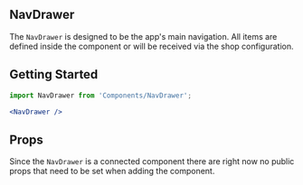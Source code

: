 NavDrawer
---

The `NavDrawer` is designed to be the app's main navigation.
All items are defined inside the component or will be received via the shop configuration.

## Getting Started

```jsx
import NavDrawer from 'Components/NavDrawer';

<NavDrawer />
```

## Props

Since the `NavDrawer` is a connected component there are right now no public props that need to be set when adding the component.
